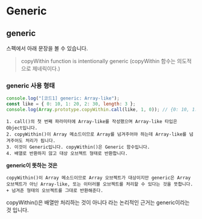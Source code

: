# Generic

## generic

스펙에서 아래 문장을 볼 수 있습니다.

> copyWithin function is intentionally generic (copyWithin 함수는 의도적으로 제네릭이다.)

### generic 사용 형태

```js
console.log("[코드1] generic: Array-like");
const like = { 0: 10, 1: 20, 2: 30, length: 3 };
console.log(Array.prototype.copyWithin.call(like, 1, 0)); // {0: 10, 1: 10, 2: 20, length: 3}
```

    1. call()의 첫 번째 파라미터에 Array-like를 작성했으며 Array-like 타입은 Object입니다.
    2. copyWithin()이 Array 메소드이므로 Array를 넘겨주어야 하는데 Array-like를 넘겨주어도 처리가 됩니다.
    3. 이것이 Generic입니다. copyWithin()은 Generic 함수입니다.
    4. 배열로 반환하지 않고 대상 오브젝트 형태로 반환합니다.

**generic이 뜻하는 것은**

    copyWithin()이 Array 메소드이므로 Array 오브젝트가 대상이지만 generic은 Array 오브젝트가 아닌 Array-like, 또는 이터러블 오브젝트를 처리할 수 있다는 것을 뜻합니다.
    + 넘겨준 형태의 오브젝트를 그대로 반환해준다.

copyWithin()은 배열만 처리하는 것이 아니다 라는 논리적인 근거는 generic이라는 것 입니다.

